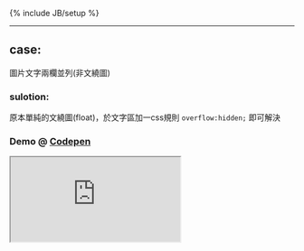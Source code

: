 ﻿---
layout: post
category : lessons
tagline: []
tags : [tech-post, demo, csss]
---
{% include JB/setup %}

---

## case:
圖片文字兩欄並列(非文繞圖)

### sulotion:
原本單純的文繞圖(float)，於文字區加一css規則 `overflow:hidden;` 即可解決


### Demo @ [Codepen](http://codepen.io/Rplus/pen/mxFaA)
<iframe src="http://codepen.io/Rplus/pen/mxFaA">

### ref: http://www.facebook.com/ 的留言框